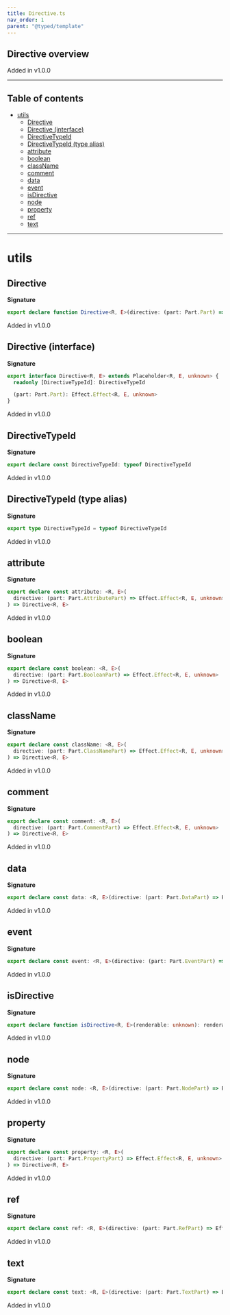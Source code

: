 ```yaml
---
title: Directive.ts
nav_order: 1
parent: "@typed/template"
---
```


## Directive overview

Added in v1.0.0

---

<h2 class="text-delta">Table of contents</h2>

- [utils](#utils)
  - [Directive](#directive)
  - [Directive (interface)](#directive-interface)
  - [DirectiveTypeId](#directivetypeid)
  - [DirectiveTypeId (type alias)](#directivetypeid-type-alias)
  - [attribute](#attribute)
  - [boolean](#boolean)
  - [className](#classname)
  - [comment](#comment)
  - [data](#data)
  - [event](#event)
  - [isDirective](#isdirective)
  - [node](#node)
  - [property](#property)
  - [ref](#ref)
  - [text](#text)

---

# utils

## Directive

**Signature**

```ts
export declare function Directive<R, E>(directive: (part: Part.Part) => Effect.Effect<R, E, unknown>): Directive<R, E>
```

Added in v1.0.0

## Directive (interface)

**Signature**

```ts
export interface Directive<R, E> extends Placeholder<R, E, unknown> {
  readonly [DirectiveTypeId]: DirectiveTypeId

  (part: Part.Part): Effect.Effect<R, E, unknown>
}
```

Added in v1.0.0

## DirectiveTypeId

**Signature**

```ts
export declare const DirectiveTypeId: typeof DirectiveTypeId
```

Added in v1.0.0

## DirectiveTypeId (type alias)

**Signature**

```ts
export type DirectiveTypeId = typeof DirectiveTypeId
```

Added in v1.0.0

## attribute

**Signature**

```ts
export declare const attribute: <R, E>(
  directive: (part: Part.AttributePart) => Effect.Effect<R, E, unknown>
) => Directive<R, E>
```

Added in v1.0.0

## boolean

**Signature**

```ts
export declare const boolean: <R, E>(
  directive: (part: Part.BooleanPart) => Effect.Effect<R, E, unknown>
) => Directive<R, E>
```

Added in v1.0.0

## className

**Signature**

```ts
export declare const className: <R, E>(
  directive: (part: Part.ClassNamePart) => Effect.Effect<R, E, unknown>
) => Directive<R, E>
```

Added in v1.0.0

## comment

**Signature**

```ts
export declare const comment: <R, E>(
  directive: (part: Part.CommentPart) => Effect.Effect<R, E, unknown>
) => Directive<R, E>
```

Added in v1.0.0

## data

**Signature**

```ts
export declare const data: <R, E>(directive: (part: Part.DataPart) => Effect.Effect<R, E, unknown>) => Directive<R, E>
```

Added in v1.0.0

## event

**Signature**

```ts
export declare const event: <R, E>(directive: (part: Part.EventPart) => Effect.Effect<R, E, unknown>) => Directive<R, E>
```

Added in v1.0.0

## isDirective

**Signature**

```ts
export declare function isDirective<R, E>(renderable: unknown): renderable is Directive<R, E>
```

Added in v1.0.0

## node

**Signature**

```ts
export declare const node: <R, E>(directive: (part: Part.NodePart) => Effect.Effect<R, E, unknown>) => Directive<R, E>
```

Added in v1.0.0

## property

**Signature**

```ts
export declare const property: <R, E>(
  directive: (part: Part.PropertyPart) => Effect.Effect<R, E, unknown>
) => Directive<R, E>
```

Added in v1.0.0

## ref

**Signature**

```ts
export declare const ref: <R, E>(directive: (part: Part.RefPart) => Effect.Effect<R, E, unknown>) => Directive<R, E>
```

Added in v1.0.0

## text

**Signature**

```ts
export declare const text: <R, E>(directive: (part: Part.TextPart) => Effect.Effect<R, E, unknown>) => Directive<R, E>
```

Added in v1.0.0

